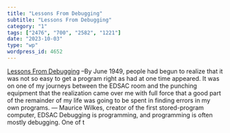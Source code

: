 ```yaml
---
title: "Lessons From Debugging"
subtitle: "Lessons From Debugging"
category: "1"
tags: ["2476", "700", "2582", "1221"]
date: "2023-10-03"
type: "wp"
wordpress_id: 4652
---
```

[ Lessons From Debugging]( https://matt-rickard.com/lessons-from-debugging?utm_source=changelog-news) –By June 1949, people had begun to realize that it was not so easy to get a program right as had at one time appeared. It was on one of my journeys between the EDSAC room and the punching equipment that the realization came over me with full force that a good part of the remainder of my life was going to be spent in finding errors in my own programs. — Maurice Wilkes, creator of the first stored-program computer, EDSAC Debugging is programming, and programming is often mostly debugging. One of t